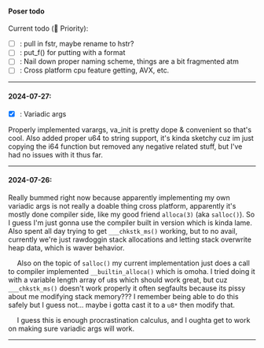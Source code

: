#### Poser todo

Current todo (🔽 Priority):
- [ ] : pull in fstr, maybe rename to hstr?
- [ ] : put_f() for putting with a format
- [ ] : Nail down proper naming scheme, things are a bit fragmented atm
- [ ] : Cross platform cpu feature getting, AVX, etc.

---

#### 2024-07-27:
- [X] : Variadic args

Properly implemented varargs, va_init is pretty dope & convenient so that's
cool. Also added proper u64 to string support, it's kinda sketchy cuz im just
copying the i64 function but removed any negative related stuff, but I've had
no issues with it thus far.

---

#### 2024-07-26: 
Really bummed right now because apparently implementing my own
variadic args is not really a doable thing cross platform, apparently it's
mostly done compiler side, like my good friend `alloca(3)` (aka `salloc()`). So
I guess I'm just gonna use the compiler built in version which is kinda lame.
Also spent all day trying to get `___chkstk_ms()` working, but to no avail,
currently we're just rawdoggin stack allocations and letting stack overwrite
heap data, which is waver behavior. 


&emsp; Also on the topic of `salloc()` my current implementation just does a
call to compiler implemented `__builtin_alloca()` which is omoha. I tried
doing it with a variable length array of `u8`s which should work great, but
cuz `___chkstk_ms()` doesn't work properly it often segfaults because its
pissy about me modifying stack memory??? I remember being able to do this
safely but I guess not... maybe i gotta cast it to a `u8*` then modify that.


&emsp; I guess this is enough procrastination calculus, and I oughta get to
work on making sure variadic args will work.


---
